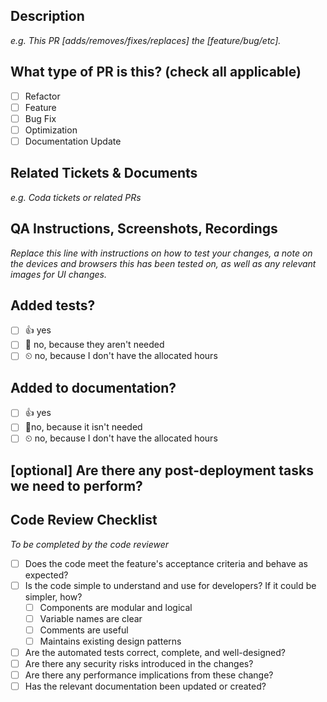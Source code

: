 ## Description

_e.g. This PR [adds/removes/fixes/replaces] the [feature/bug/etc]._

## What type of PR is this? (check all applicable)

- [ ] Refactor
- [ ] Feature
- [ ] Bug Fix
- [ ] Optimization
- [ ] Documentation Update

## Related Tickets & Documents

_e.g. Coda tickets or related PRs_

## QA Instructions, Screenshots, Recordings

_Replace this line with instructions on how to test your changes, a note
on the devices and browsers this has been tested on, as well as any relevant images for UI changes._

## Added tests?

- [ ] 👍 yes
- [ ] 🤷 no, because they aren't needed
- [ ] ⏲ no, because I don't have the allocated hours

## Added to documentation?

- [ ] 👍 yes
- [ ] 🤷no, because it isn't needed
- [ ] ⏲ no, because I don't have the allocated hours

## [optional] Are there any post-deployment tasks we need to perform?


## Code Review Checklist

_To be completed by the code reviewer_

- [ ] Does the code meet the feature's acceptance criteria and behave as expected?
- [ ] Is the code simple to understand and use for developers? If it could be simpler, how?
    - [ ] Components are modular and logical
    - [ ] Variable names are clear
    - [ ] Comments are useful
    - [ ] Maintains existing design patterns
- [ ] Are the automated tests correct, complete, and well-designed?
- [ ] Are there any security risks introduced in the changes?
- [ ] Are there any performance implications from these change?
- [ ] Has the relevant documentation been updated or created?
